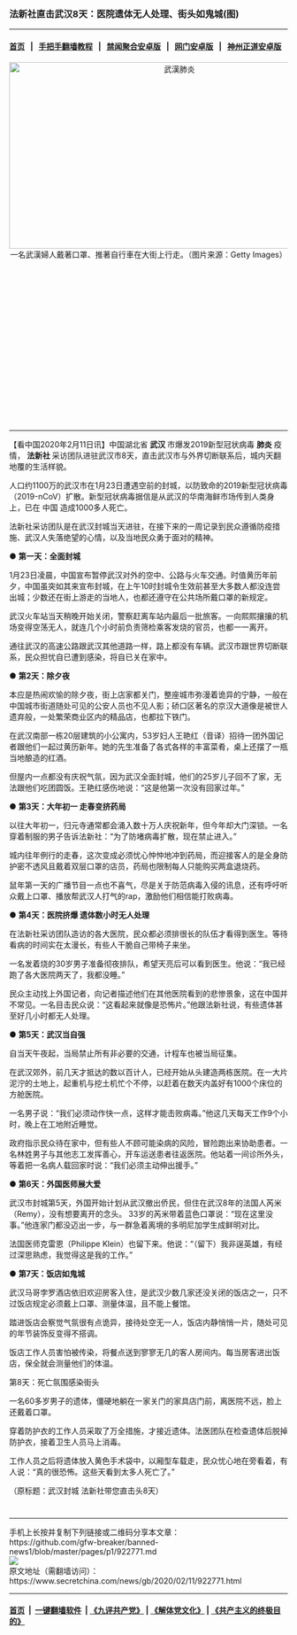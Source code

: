 ### 法新社直击武汉8天：医院遗体无人处理、街头如鬼城(图)
------------------------

#### [首页](https://github.com/gfw-breaker/banned-news1/blob/master/README.md) &nbsp;&nbsp;|&nbsp;&nbsp; [手把手翻墙教程](https://github.com/gfw-breaker/guides/wiki) &nbsp;&nbsp;|&nbsp;&nbsp; [禁闻聚合安卓版](https://github.com/gfw-breaker/bn-android) &nbsp;&nbsp;|&nbsp;&nbsp; [网门安卓版](https://github.com/oGate2/oGate) &nbsp;&nbsp;|&nbsp;&nbsp; [神州正道安卓版](https://github.com/SzzdOgate/update) 



<div class="article_right" style="fone-color:#000">
 <p style="text-align: center;">
  <img alt="武漢肺炎" src="https://img3.secretchina.com/pic/2020/2-11/p2625421a361302440-ss.jpg" style="height:337px; width:600px"/>
  <br>
   一名武漢婦人戴著口罩、推著自行車在大街上行走。（图片来源：Getty Images）
   <span id="hideid" name="hideid" style="color:red;display:none;">
    <span href="https://www.secretchina.com">
    </span>
   </span>
  </br>
 </p>
 <div id="txt-mid1-t21-2017">
  <ins class="adsbygoogle" data-ad-client="ca-pub-1276641434651360" data-ad-slot="2451032099" style="display:inline-block;width:336px;height:280px">
  </ins>
  

---


  </div>
 </div>
 <p>
  【看中国2020年2月11日讯】中国湖北省
  <strong>
   武汉
  </strong>
  市爆发2019新型冠状病毒
  <strong>
   肺炎
  </strong>
  疫情，
  <strong>
   <span href="https://www.secretchina.com/news/gb/tag/法新社" target="_blank">
    法新社
   </span>
  </strong>
  采访团队进驻武汉市8天，直击武汉市与外界切断联系后，城内天翻地覆的生活样貌。
  <span id="hideid" name="hideid" style="color:red;display:none;">
   <span href="https://www.secretchina.com">
   </span>
  </span>
 </p>
 <p>
  人口约1100万的武汉市在1月23日遭遇空前的封城，以防致命的2019新型冠状病毒（2019-nCoV）扩散。新型冠状病毒据信是从武汉的华南海鲜市场传到人类身上，已在
  <span href="https://www.secretchina.com" target="_blank">
   中国
  </span>
  造成1000多人死亡。
 </p>
 <p>
  法新社采访团队是在武汉封城当天进驻，在接下来的一周记录到民众遵循防疫措施、武汉人失落绝望的心情，以及当地民众勇于面对的精神。
 </p>
 <p>
  ●
  <strong>
   第一天：全面封城
  </strong>
 </p>
 <p>
  1月23日凌晨，中国宣布暂停武汉对外的空中、公路与火车交通。时值黄历年前夕，中国虽突如其来宣布封城，在上午10时封城令生效前甚至大多数人都没连尝出城；少数还在街上游走的当地人，也都还遵守在公共场所戴口罩的新规定。
 </p>
 <p>
  武汉火车站当天稍晚开始关闭，警察赶离车站内最后一批旅客。一向熙熙攘攘的机场变得空荡无人，就连几个小时前负责筛检乘客发烧的官员，也都一一离开。
 </p>
 <p>
  通往武汉的高速公路跟武汉其他道路一样，路上都没有车辆。武汉市跟世界切断联系，民众担忧自已遭到感染，将自已关在家中。
 </p>
 <p>
  ●
  <strong>
   第2天：除夕夜
  </strong>
 </p>
 <p>
  本应是热闹欢愉的除夕夜，街上店家都关门，整座城市弥漫着诡异的宁静，一般在中国城市街道随处可见的公安人员也不见人影；硚口区著名的京汉大道像是被世人遗弃般，一处繁荣商业区内的精品店，也都拉下铁门。
 </p>
 <p>
  在武汉南部一栋20层建筑的小公寓内，53岁妇人王艳红（音译）招待一团外国记者跟他们一起过黄历新年。她的先生准备了各式各样的丰富菜肴，桌上还摆了一瓶当地酿造的红酒。
 </p>
 <p>
  但屋内一点都没有庆祝气氛，因为武汉全面封城，他们的25岁儿子回不了家，无法跟他们吃团圆饭。王艳红感伤地说：“这是他第一次没有回家过年。”
 </p>
 <p>
  ●
  <strong>
   第3天：大年初一 走春变挤药局
  </strong>
 </p>
 <p>
  以往大年初一，归元寺通常都会涌入数十万人庆祝新年，但今年却大门深锁。一名穿着制服的男子告诉法新社：“为了防堵病毒扩散，现在禁止进入。”
 </p>
 <p>
  城内往年例行的走春，这次变成必须忧心忡忡地冲到药局，而迎接客人的是全身防护密不透风且戴着双层口罩的店员，药局也限制每人只能购买两盒退烧药。
 </p>
 <p>
  鼠年第一天的广播节目一点也不喜气，尽是关于防范病毒入侵的讯息，还有呼吁听众戴上口罩、播放帮武汉人打气的rap，激励他们相信能打败病毒。
 </p>
 <p>
  ●
  <strong>
   第4天：医院挤爆 遗体数小时无人处理
  </strong>
 </p>
 <p>
  在法新社采访团队造访的各大医院，民众都必须排很长的队伍才看得到医生。等待看病的时间实在太漫长，有些人干脆自己带椅子来坐。
 </p>
 <p>
  一名发着烧的30岁男子准备彻夜排队，希望天亮后可以看到医生。他说：“我已经跑了各大医院两天了，我都没睡。”
 </p>
 <p>
  民众主动找上外国记者，向记者描述他们在其他医院看到的悲惨景象，这在中国并不常见。一名目击民众说：“这看起来就像是恐怖片。”他跟法新社说，有些遗体甚至好几小时都无人处理。
 </p>
 <center>
  <div style="max-width: 632px;height:180px; display: none; text-align: center; margin: 0 auto; overflow: hidden;overflow-x: hidden;">
   <div id="taboola-midarticle-thumbnails" style="max-width: 632px;height:180px;overflow: hidden;overflow-x: hidden;">
   </div>
  </div>
  <div>
   <ins class="adsbygoogle" data-ad-client="ca-pub-1276641434651360" data-ad-format="fluid" data-ad-layout="in-article" data-ad-slot="5164544770" style="display:block; text-align:center;">
   </ins>
  </div>
 </center>
 <p>
  ●
  <strong>
   第5天：武汉当自强
  </strong>
 </p>
 <p>
  自当天午夜起，当局禁止所有非必要的交通，计程车也被当局征集。
 </p>
 <p>
  在武汉郊外，前几天才抵达的数以百计人，已经开始从头建造两栋医院。在一大片泥泞的土地上，起重机与挖土机忙个不停，以赶着在数天内盖好有1000个床位的方舱医院。
 </p>
 <p>
  一名男子说：“我们必须动作快一点，这样才能击败病毒。”他这几天每天工作9个小时，晚上在工地附近睡觉。
 </p>
 <p>
  政府指示民众待在家中，但有些人不顾可能染病的风险，冒险跑出来协助患者。一名林姓男子与其他志工发挥善心，开车运送患者往返医院。他站着一间诊所外头，等着把一名病人载回家时说：“我们必须主动伸出援手。”
 </p>
 <p>
  ●
  <strong>
   第6天：外国医师展大爱
  </strong>
 </p>
 <center>
  <ins class="adsbygoogle" data-ad-client="ca-pub-1276641434651360" data-ad-format="fluid" data-ad-layout="in-article" data-ad-slot="3646767294" style="display:block; text-align:center;">
  </ins>
 </center>
 <p>
  武汉市封城第5天，外国开始计划从武汉撤出侨民，但住在武汉8年的法国人芮米（Remy），没有想要离开的念头。 33岁的芮米带着蓝色口罩说：“现在这里没事。”他连家门都没迈出一步，与一群急着离境的多明尼加学生成鲜明对比。
 </p>
 <p>
  法国医师克雷恩（Philippe Klein）也留下来。他说：“（留下）我非逞英雄，有经过深思熟虑，我觉得这是我的工作。”
 </p>
 <p>
  ●
  <strong>
   第7天：饭店如鬼城
  </strong>
 </p>
 <p>
  武汉马哥孛罗酒店依旧欢迎房客入住，是武汉少数几家还没关闭的饭店之一，只不过饭店规定必须戴上口罩、测量体温，且不能上餐馆。
 </p>
 <p>
  踏进饭店会察觉气氛很有点诡异，接待处空无一人，饭店内静悄悄一片，随处可见的年节装饰反变得不搭调。
 </p>
 <p>
  饭店工作人员害怕被传染，将餐点送到寥寥无几的客人房间内。每当房客进出饭店，保全就会测量他们的体温。
 </p>
 <p>
  第8天：死亡氛围感染街头
 </p>
 <p>
  一名60多岁男子的遗体，僵硬地躺在一家关门的家具店门前，离医院不远，脸上还戴着口罩。
 </p>
 <p>
  穿着防护衣的工作人员采取了万全措施，才接近遗体。法医团队在检查遗体后脱掉防护衣，接着卫生人员马上消毒。
 </p>
 <p>
  工作人员之后将遗体放入黄色手术袋中，以厢型车载走，民众忧心地在旁看着，有人说：“真的很恐怖。这些天看到太多人死亡了。”
 </p>
 <p>
 </p>
 <p>
  （原标题：武汉封城 法新社带您直击头8天）
  <center>
   <div>
    <div id="txt-mid2-t22-2017" style="display: block;  max-height: 351px;  overflow: hidden;">
     <div id="SC-21xxx">
     </div>
     <ins class="adsbygoogle" data-ad-client="ca-pub-1276641434651360" data-ad-format="auto" data-ad-slot="4301710469" data-full-width-responsive="true" style="display:block">
     </ins>
    </div>
   </div>
  </center>
  <div style="padding-top:12px;">
  </div>
 </p>
</div>

<hr/>
手机上长按并复制下列链接或二维码分享本文章：<br/>
https://github.com/gfw-breaker/banned-news1/blob/master/pages/p1/922771.md <br/>
<a href='https://github.com/gfw-breaker/banned-news1/blob/master/pages/p1/922771.md'><img src='https://github.com/gfw-breaker/banned-news1/blob/master/pages/p1/922771.md.png'/></a> <br/>
原文地址（需翻墙访问）：https://www.secretchina.com/news/gb/2020/02/11/922771.html


------------------------
#### [首页](https://github.com/gfw-breaker/banned-news1/blob/master/README.md) &nbsp;|&nbsp; [一键翻墙软件](https://github.com/gfw-breaker/nogfw/blob/master/README.md) &nbsp;| [《九评共产党》](https://github.com/gfw-breaker/9ping.md/blob/master/README.md#九评之一评共产党是什么) | [《解体党文化》](https://github.com/gfw-breaker/jtdwh.md/blob/master/README.md) | [《共产主义的终极目的》](https://github.com/gfw-breaker/gczydzjmd.md/blob/master/README.md)


<img src='http://gfw-breaker.win/banned-news/pages/p1/922771.md' width='0px' height='0px'/>